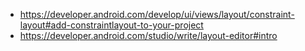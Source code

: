 - https://developer.android.com/develop/ui/views/layout/constraint-layout#add-constraintlayout-to-your-project
- https://developer.android.com/studio/write/layout-editor#intro